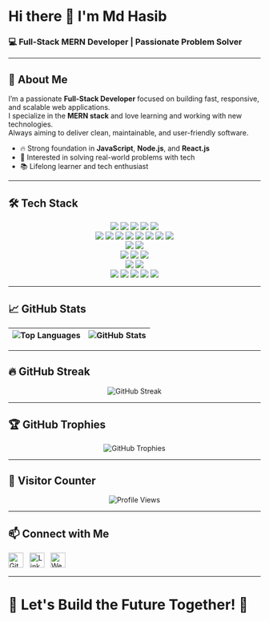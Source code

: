 
# Hi there 👋 I'm **Md Hasib**
### 💻 Full-Stack MERN Developer | Passionate Problem Solver

---

## 🚀 About Me

I’m a passionate **Full-Stack Developer** focused on building fast, responsive, and scalable web applications.  
I specialize in the **MERN stack** and love learning and working with new technologies.  
Always aiming to deliver clean, maintainable, and user-friendly software.

- 🔥 Strong foundation in **JavaScript**, **Node.js**, and **React.js**
- 🎯 Interested in solving real-world problems with tech
- 📚 Lifelong learner and tech enthusiast

---

## 🛠️ Tech Stack

<div align="center">

<!-- Languages -->
<img src="https://img.shields.io/badge/JavaScript-F7DF1E?style=for-the-badge&logo=javascript&logoColor=black" />
<img src="https://img.shields.io/badge/TypeScript-007ACC?style=for-the-badge&logo=typescript&logoColor=white" />
<img src="https://img.shields.io/badge/GoLang-00ADD8?style=for-the-badge&logo=go&logoColor=white" />
<img src="https://img.shields.io/badge/SQL-003B57?style=for-the-badge&logo=postgresql&logoColor=white" />
<img src="https://img.shields.io/badge/NoSQL-4DB33D?style=for-the-badge&logo=mongodb&logoColor=white" />

<!-- Frontend -->
<br />
<img src="https://img.shields.io/badge/React-61DAFB?style=for-the-badge&logo=react&logoColor=black" />
<img src="https://img.shields.io/badge/Next.js-000000?style=for-the-badge&logo=next.js&logoColor=white" />
<img src="https://img.shields.io/badge/Redux-764ABC?style=for-the-badge&logo=redux&logoColor=white" />
<img src="https://img.shields.io/badge/TailwindCSS-38B2AC?style=for-the-badge&logo=tailwind-css&logoColor=white" />
<img src="https://img.shields.io/badge/Bootstrap-7952B3?style=for-the-badge&logo=bootstrap&logoColor=white" />
<img src="https://img.shields.io/badge/Shadcn-000000?style=for-the-badge" />
<img src="https://img.shields.io/badge/HTML5-E34F26?style=for-the-badge&logo=html5&logoColor=white" />
<img src="https://img.shields.io/badge/CSS3-1572B6?style=for-the-badge&logo=css3&logoColor=white" />

<!-- Backend -->
<br />
<img src="https://img.shields.io/badge/Node.js-339933?style=for-the-badge&logo=node.js&logoColor=white" />
<img src="https://img.shields.io/badge/Express-000000?style=for-the-badge&logo=express&logoColor=white" />

<!-- Database -->
<br />
<img src="https://img.shields.io/badge/MongoDB-47A248?style=for-the-badge&logo=mongodb&logoColor=white" />
<img src="https://img.shields.io/badge/PostgreSQL-4169E1?style=for-the-badge&logo=postgresql&logoColor=white" />
<img src="https://img.shields.io/badge/MySQL-4479A1?style=for-the-badge&logo=mysql&logoColor=white" />

<!-- ORMs/ODMs -->
<br />
<img src="https://img.shields.io/badge/Mongoose-880000?style=for-the-badge&logo=mongoose&logoColor=white" />
<img src="https://img.shields.io/badge/Prisma-2D3748?style=for-the-badge&logo=prisma&logoColor=white" />

<!-- DevOps -->
<br />
<img src="https://img.shields.io/badge/Git-F05032?style=for-the-badge&logo=git&logoColor=white" />
<img src="https://img.shields.io/badge/Docker-2496ED?style=for-the-badge&logo=docker&logoColor=white" />
<img src="https://img.shields.io/badge/Vercel-000000?style=for-the-badge&logo=vercel&logoColor=white" />
<img src="https://img.shields.io/badge/Heroku-430098?style=for-the-badge&logo=heroku&logoColor=white" />
<img src="https://img.shields.io/badge/Postman-FF6C37?style=for-the-badge&logo=postman&logoColor=white" />

</div>

---

## 📈 GitHub Stats

| ![Top Languages](https://github-readme-stats.vercel.app/api/top-langs/?username=MdHasib01&layout=compact&theme=radical) | ![GitHub Stats](https://github-readme-stats.vercel.app/api?username=MdHasib01&show_icons=true&theme=radical) |
|:---|:---|

---

## 🔥 GitHub Streak

<p align="center">
  <img src="https://streak-stats.demolab.com/?user=MdHasib01&theme=tokyonight" alt="GitHub Streak" />
</p>

---

## 🏆 GitHub Trophies

<p align="center">
  <img src="https://github-profile-trophy.vercel.app/?username=MdHasib01&theme=radical&no-frame=true&no-bg=true&margin-w=4" alt="GitHub Trophies" />
</p>

---

## 🧮 Visitor Counter

<p align="center">
  <img src="https://komarev.com/ghpvc/?username=MdHasib01&style=for-the-badge" alt="Profile Views" />
</p>

---

## 📫 Connect with Me

[<img src='https://cdn.jsdelivr.net/npm/simple-icons@v5/icons/github.svg' alt='GitHub' height='30'>](https://github.com/MdHasib01) &nbsp;
[<img src='https://cdn.jsdelivr.net/npm/simple-icons@v5/icons/linkedin.svg' alt='LinkedIn' height='30'>](https://www.linkedin.com/in/md-hasib01/) &nbsp;
[<img src='https://cdn.jsdelivr.net/npm/simple-icons@v5/icons/internetarchive.svg' alt='Website' height='30'>](https://mdhasib.netlify.app/)

---

# 🚀 Let's Build the Future Together! 🚀

